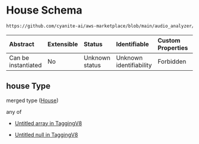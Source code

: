 # House Schema

```txt
https://github.com/cyanite-ai/aws-marketplace/blob/main/audio_analyzer/schemes/marketplace_v1/schema/TaggingV8.schema.json#/$defs/SubgenreSegmentsV1/properties/house
```



| Abstract            | Extensible | Status         | Identifiable            | Custom Properties | Additional Properties | Access Restrictions | Defined In                                                                     |
| :------------------ | :--------- | :------------- | :---------------------- | :---------------- | :-------------------- | :------------------ | :----------------------------------------------------------------------------- |
| Can be instantiated | No         | Unknown status | Unknown identifiability | Forbidden         | Allowed               | none                | [TaggingV8.schema.json\*](../out/TaggingV8.schema.json "open original schema") |

## house Type

merged type ([House](taggingv8-defs-subgenresegmentsv1-properties-house.md))

any of

* [Untitled array in TaggingV8](taggingv8-defs-subgenresegmentsv1-properties-house-anyof-0.md "check type definition")

* [Untitled null in TaggingV8](taggingv8-defs-subgenresegmentsv1-properties-house-anyof-1.md "check type definition")

